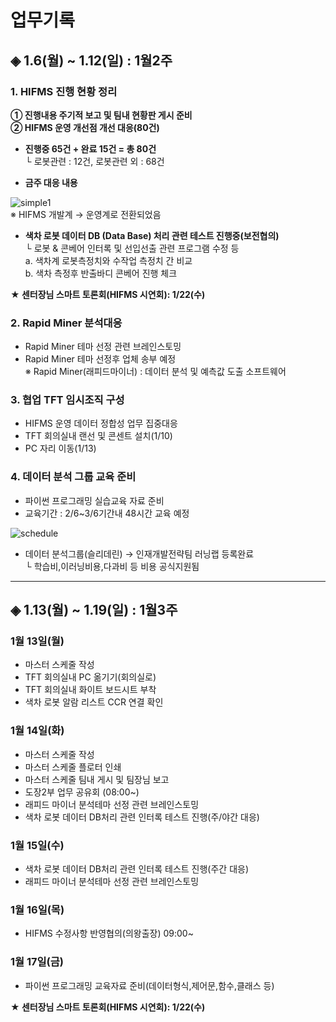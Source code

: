 # **업무기록**

## ◈ 1.6(월) ~ 1.12(일) : 1월2주

### 1. HIFMS 진행 현황 정리
    
**① 진행내용 주기적 보고 및 팀내 현황판 게시 준비**<br>
**② HIFMS 운영 개선점 개선 대응(80건)**

* **진행중 65건 + 완료 15건 = 총 80건**<br> 
   └ 로봇관련 : 12건, 로봇관련 외 : 68건<br> 	

* **금주 대응 내용**<br>
    
![simple1](https://user-images.githubusercontent.com/50024239/72126788-ca543b80-33b0-11ea-995f-2b06bd445ea7.png)<br>
    ※ HIFMS 개발계 → 운영계로 전환되었음<br>
    

* **색차 로봇 데이터 DB (Data Base) 처리 관련 테스트 진행중(보전협의)**<br>
   └ 로봇 & 콘베어 인터록 및 선입선출 관련 프로그램 수정 등<br>
         a. 색차계 로봇측정치와 수작업 측정치 간 비교<br>
         b. 색차 측정후 반출바디 콘베어 진행 체크

**★ 센터장님 스마트 토론회(HIFMS 시연회): 1/22(수)**

### 2. Rapid Miner 분석대응
- Rapid Miner 테마 선정 관련 브레인스토밍<br> 
- Rapid Miner 테마 선정후 업체 송부 예정<br>
   ※ Rapid Miner(래피드마이너) : 데이터 분석 및 예측값 도출 소프트웨어<br>   

### 3. 협업 TFT 임시조직 구성
 - HIFMS 운영 데이터 정합성 업무 집중대응<br>
 - TFT 회의실내 랜선 및 콘센트 설치(1/10)<br>
 - PC 자리 이동(1/13)

### 4. 데이터 분석 그룹 교육 준비
 - 파이썬 프로그래밍 실습교육 자료 준비<br>
 - 교육기간 : 2/6~3/6기간내 48시간 교육 예정<br>

![schedule](https://user-images.githubusercontent.com/50024239/72203104-cdcbed80-34aa-11ea-8c4d-62e2f5165c72.png)

 - 데이터 분석그룹(슬리데린) → 인재개발전략팀 러닝랩 등록완료<br>
    └ 학습비,이러닝비용,다과비 등 비용 공식지원됨

---------------------------------------------
## ◈ 1.13(월) ~ 1.19(일) : 1월3주

### 1월 13일(월)
 - 마스터 스케줄 작성 <br> 
 - TFT 회의실내 PC 옮기기(회의실로)<br>
 - TFT 회의실내 화이트 보드시트 부착 <br>
 - 색차 로봇 알람 리스트 CCR 연결 확인
  
### 1월 14일(화)
 - 마스터 스케줄 작성 <br>
 - 마스터 스케줄 플로터 인쇄<br>
 - 마스터 스케줄 팀내 게시 및 팀장님 보고<br>
 - 도장2부 업무 공유회 (08:00~)<br>
 - 래피드 마이너 분석테마 선정 관련 브레인스토밍
 - 색차 로봇 데이터 DB처리 관련 인터록 테스트 진행(주/야간 대응)

### 1월 15일(수)
 - 색차 로봇 데이터 DB처리 관련 인터록 테스트 진행(주간 대응)
 - 래피드 마이너 분석테마 선정 관련 브레인스토밍
 
### 1월 16일(목)
 - HIFMS 수정사항 반영협의(의왕출장) 09:00~
 
### 1월 17일(금)
 - 파이썬 프로그래밍 교육자료 준비(데이터형식,제어문,함수,클래스 등)
 
**★ 센터장님 스마트 토론회(HIFMS 시연회): 1/22(수)**


